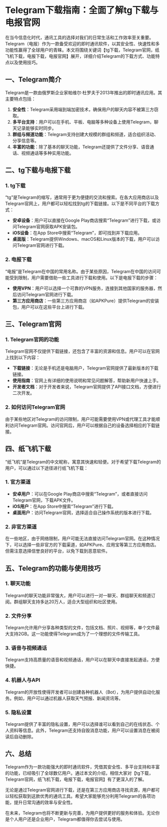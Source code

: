 # Telegram下载指南：全面了解tg下载与电报官网

在当今信息化时代，通讯工具的选择对我们的日常生活和工作效率至关重要。Telegram（电报）作为一款备受欢迎的即时通讯软件，以其安全性、快速性和多功能性赢得了全球用户的青睐。本文将围绕关键词【tg下载，Telegram官网，纸飞机下载，电报下载，电报官网】展开，详细介绍Telegram的下载方式、功能特点以及使用技巧。

## 一、Telegram简介

Telegram是一款由俄罗斯企业家帕维尔·杜罗夫于2013年推出的即时通讯应用。其主要特点包括：

1. **安全性**：Telegram采用端到端加密技术，确保用户的聊天内容不被第三方窃取。
2. **多平台支持**：用户可以在手机、平板、电脑等多种设备上使用Telegram，聊天记录能够实时同步。
3. **群组与频道功能**：Telegram支持创建大规模的群组和频道，适合组织活动、分享信息等。
4. **丰富的功能**：除了基本的聊天功能，Telegram还提供了文件分享、语音通话、视频通话等多种实用功能。

## 二、tg下载与电报下载

### 1. tg下载

“tg”是Telegram的缩写，通常用于更为便捷的交流和搜索。在各大应用商店以及Telegram官网上，用户都可以轻松找到tg的下载链接。以下是不同平台的下载方式：

- **安卓设备**：用户可以直接在Google Play商店搜索“Telegram”进行下载，或访问Telegram官网获取APK安装包。
- **iOS设备**：在App Store中搜索“Telegram”，即可找到并下载应用。
- **桌面版**：Telegram提供Windows、macOS和Linux版本的下载，用户可以访问Telegram官网进行下载。

### 2. 电报下载

“电报”是Telegram在中国的常用名称。由于某些原因，Telegram在中国的访问可能受到限制，用户需要借助一些工具进行下载和使用。以下是电报下载的步骤：

- **使用VPN**：用户可以选择一个可靠的VPN服务，连接到其他国家的服务器，然后访问Telegram官网进行下载。
- **第三方应用商店**：一些第三方应用商店（如APKPure）提供Telegram的安装包，用户可以在这些平台上进行下载。

## 三、Telegram官网

### 1. Telegram官网的功能

Telegram官网不仅提供下载链接，还包含了丰富的资源和信息。用户可以在官网上找到以下内容：

- **下载链接**：无论是手机还是电脑用户，Telegram官网提供了最新版本的下载链接。
- **使用指南**：官网上有详细的使用说明和常见问题解答，帮助新用户快速上手。
- **开发者文档**：对于开发者来说，Telegram官网提供了API接口文档，方便进行二次开发。

### 2. 如何访问Telegram官网

由于某些地区对Telegram的访问限制，用户可能需要使用VPN或代理工具才能顺利访问Telegram官网。访问官网后，用户可以根据自己的设备选择相应的下载链接。

## 四、纸飞机下载

“纸飞机”是Telegram的中文昵称，寓意其快速和轻便。对于希望下载Telegram的用户，可以通过以下途径进行纸飞机下载：

### 1. 官方渠道

- **安卓用户**：可以在Google Play商店中搜索“Telegram”，或者直接访问Telegram官网，下载APK文件。
- **iOS用户**：在App Store中搜索“Telegram”进行下载。
- **桌面用户**：访问Telegram官网，选择适合自己操作系统的版本进行下载。

### 2. 非官方渠道

在一些地区，由于网络限制，用户可能无法直接访问Telegram官网。在这种情况下，可以选择一些非官方的下载渠道，如APKPure、应用宝等第三方应用商店。但需注意选择信誉良好的平台，以免下载到恶意软件。

## 五、Telegram的功能与使用技巧

### 1. 聊天功能

Telegram的聊天功能非常强大，用户可以进行一对一聊天、群组聊天和频道订阅。群组聊天支持多达20万人，适合大型组织和社区使用。

### 2. 文件分享

Telegram允许用户分享各种类型的文件，包括文档、照片、视频等，单个文件最大支持2GB。这一功能使得Telegram成为了一个理想的文件传输工具。

### 3. 语音与视频通话

Telegram支持高质量的语音和视频通话，用户可以在聊天中直接发起通话，方便快捷。

### 4. 机器人与API

Telegram的开放性使得开发者可以创建各种机器人（Bot），为用户提供自动化服务。例如，用户可以通过机器人获取天气预报、新闻资讯等。

### 5. 隐私设置

Telegram提供了丰富的隐私设置，用户可以选择谁可以看到自己的在线状态、个人资料等信息。此外，Telegram还支持自毁消息功能，用户可以设置消息在被阅读后自动删除。

## 六、总结

Telegram作为一款功能强大的即时通讯软件，凭借其安全性、多平台支持和丰富的功能，已经吸引了全球数亿用户。通过本文的介绍，相信大家对【tg下载，Telegram官网，纸飞机下载，电报下载，电报官网】有了更深入的了解。

无论是通过Telegram官网进行下载，还是在第三方应用商店寻找资源，用户都可以轻松获取到这款优秀的通讯工具。希望大家能够充分利用Telegram的各项功能，提升日常沟通的效率与安全性。

在未来，Telegram也将不断更新与完善，为用户提供更好的服务和体验。无论你是个人用户还是企业用户，Telegram都值得你去尝试与使用。

